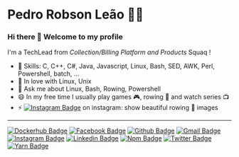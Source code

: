 # Pedro Robson Leão  :man_technologist:

### Hi there 👋 Welcome to my profile

I'm a TechLead from *_Collection/Billing Platform and Products_* Squaq !

 - 📌 Skills: C, C++, C#, Java, Javascript, Linux, Bash, SED, AWK, Perl, Powershell, batch, ...
 - 💙 In love with Linux, Unix
 - 💬 Ask me about Linux, Bash, Rowing, Powershell
 - 😄 In my free time I usually play games :video_game:, rowing :rowboat: and watch series :tv:
 - ⚡ [![Instagram Badge](https://img.shields.io/badge/-@pedrorobsonleao-990073?style=flat-square&labelColor=C13584&logo=instagram&logoColor=white&link=https://www.instagram.com/pedrorobsonleao/)](https://www.instagram.com/pedrorobsonleao/)  on instagram: show beautiful rowing :rowboat: images 
 ----
[![Dockerhub Badge](https://img.shields.io/badge/-pedrorobsonleao-099CEC?style=flat-square&logo=Docker&logoColor=white&link=mailto:pedro.leao@gmail.com)](https://hub.docker.com/u/pedrorobsonleao) 
[![Facebook Badge](https://img.shields.io/badge/-pedro.r.leao-099FFF?style=flat-square&logo=Facebook&logoColor=white&link=https://fb.me/pedro.r.leao)](https://fb.me/pedro.r.leao) 
[![Github Badge](https://img.shields.io/badge/-pedrorobsonleao-000?style=flat-square&logo=Github&logoColor=white&link=https://github.com/pedrorobsonleao)](https://github.com/pedrorobsonleao)
[![Gmail Badge](https://img.shields.io/badge/-pedro.leao@gmail.com-c14438?style=flat-square&logo=Gmail&logoColor=white&link=mailto:pedro.leao@gmail.com)](mailto:pedro.leao@gmail.com)
[![Instagram Badge](https://img.shields.io/badge/-@pedrorobsonleao-990073?style=flat-square&labelColor=C13584&logo=instagram&logoColor=white&link=https://www.instagram.com/pedrorobsonleao/)](https://www.instagram.com/pedrorobsonleao/)
[![Linkedin Badge](https://img.shields.io/badge/-pedroleao-blue?style=flat-square&logo=Linkedin&logoColor=white&link=https://www.linkedin.com/in/pedroleao/)](https://www.linkedin.com/in/pedroleao/)
[![Npm Badge](https://img.shields.io/badge/-pedrorleao-9e372e?style=flat-square&logo=Npm&logoColor=white&link=mailto:pedro.leao@gmail.com)](https://www.npmjs.com/settings/pedrorleao/packages)
[![Twitter Badge](https://img.shields.io/badge/-pedrorobsonleao-blue?style=flat-square&labelColor=1ca0f1&logo=twitter&logoColor=white&link=https://twitter.com/lgdbittencourt)](https://twitter.com/pedrorobsonleao) 
[![Yarn Badge](https://img.shields.io/badge/-pedrorobsonleao-257997?style=flat-square&logo=Yarn&logoColor=white&link=mailto:pedro.leao@gmail.com)](https://classic.yarnpkg.com/pt-BR/packages?q=pedro%20robson%20leao&p=1&owner%5B0%5D=pedrorobsonleao)

<!--
**pedrorobsonleao/pedrorobsonleao** is a ✨ _special_ ✨ repository because its `README.md` (this file) appears on your GitHub profile.

Here are some ideas to get you started:

- 🔭 I’m currently working on ...
- 🌱 I’m currently learning ...
- 👯 I’m looking to collaborate on ...
- 🤔 I’m looking for help with ...
- 💬 Ask me about ...
- 📫 How to reach me: ...
- 😄 Pronouns: ...
- ⚡ Fun fact: ...
-->
